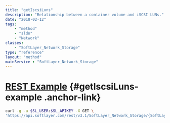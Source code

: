 ```yaml
---
title: "getIscsiLuns"
description: "Relationship between a container volume and iSCSI LUNs."
date: "2018-02-12"
tags:
    - "method"
    - "sldn"
    - "Network"
classes:
    - "SoftLayer_Network_Storage"
type: "reference"
layout: "method"
mainService : "SoftLayer_Network_Storage"
---
```


# [REST Example](#getIscsiLuns-example) <a href="/article/rest/"><i class="fas fa-question"></i></a> {#getIscsiLuns-example .anchor-link} 
```bash
curl -g -u $SL_USER:$SL_APIKEY -X GET \
'https://api.softlayer.com/rest/v3.1/SoftLayer_Network_Storage/{SoftLayer_Network_StorageID}/getIscsiLuns'
```
